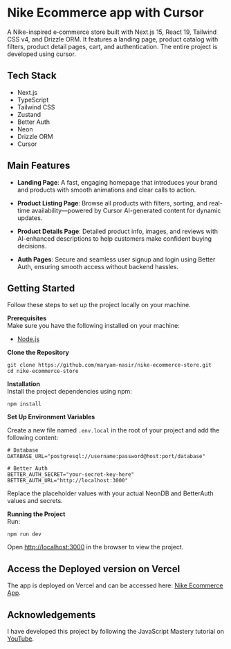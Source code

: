 # Nike Ecommerce app with Cursor

A Nike-inspired e‑commerce store built with Next.js 15, React 19, Tailwind CSS v4, and Drizzle ORM. It features a landing page, product catalog with filters, product detail pages, cart, and authentication. The entire project is developed using cursor.

## Tech Stack

- Next.js
- TypeScript
- Tailwind CSS
- Zustand
- Better Auth
- Neon
- Drizzle ORM
- Cursor

## Main Features

- **Landing Page**: A fast, engaging homepage that introduces your brand and products with smooth animations and clear calls to action.

- **Product Listing Page**: Browse all products with filters, sorting, and real-time availability—powered by Cursor AI-generated content for dynamic updates.

- **Product Details Page**: Detailed product info, images, and reviews with AI-enhanced descriptions to help customers make confident buying decisions.

- **Auth Pages**: Secure and seamless user signup and login using Better Auth, ensuring smooth access without backend hassles.

## Getting Started

Follow these steps to set up the project locally on your machine.

**Prerequisites**<br />
Make sure you have the following installed on your machine:

- [Node.js](https://nodejs.org/en)

**Clone the Repository**

```
git clone https://github.com/maryam-nasir/nike-ecommerce-store.git
cd nike-ecommerce-store
```

**Installation**<br />
Install the project dependencies using npm:

```
npm install
```

**Set Up Environment Variables**

Create a new file named `.env.local` in the root of your project and add the following content:

```env
# Database
DATABASE_URL="postgresql://username:password@host:port/database"

# Better Auth
BETTER_AUTH_SECRET="your-secret-key-here"
BETTER_AUTH_URL="http://localhost:3000"
```

Replace the placeholder values with your actual NeonDB and BetterAuth values and secrets.

**Running the Project**<br />
Run:

```
npm run dev
```

Open [http://localhost:3000](http://localhost:3000) in the browser to view the project.

## Access the Deployed version on Vercel

The app is deployed on Vercel and can be accessed here: [Nike Ecommerce App]().

## Acknowledgements

I have developed this project by following the JavaScript Mastery tutorial on [YouTube](https://www.youtube.com/watch?v=fZdTYswuZjU).